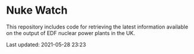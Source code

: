# Nuke Watch

This repository includes code for retrieving the latest information available on the output of EDF nuclear power plants in the UK.

Last updated: 2021-05-28 23:23